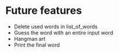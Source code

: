 # Future features
- Delete used words in list_of_words
- Guess the word with an entire input word
- Hangman art
- Print the final word